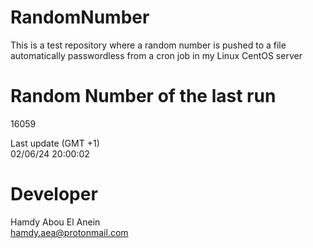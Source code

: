 # RandomNumber    
This is a test repository where a random number is pushed to a file automatically passwordless from a cron job in my Linux CentOS server    
# Random Number of the last run   
16059
      
Last update (GMT +1)    
02/06/24 20:00:02
# Developer    
Hamdy Abou El Anein   
hamdy.aea@protonmail.com
